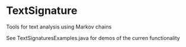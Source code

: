 TextSignature
=============

Tools for text analysis using Markov chains

See TextSignaturesExamples.java for demos of the curren functionality
